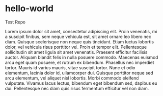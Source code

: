 # hello-world
Test Repo

Lorem ipsum dolor sit amet, consectetur adipiscing elit. Proin venenatis, mi a suscipit finibus, sem neque vehicula est, sit amet ornare leo libero nec diam. Quisque scelerisque non neque quis tincidunt. Etiam luctus lobortis dolor, vel vehicula risus porttitor vel. Proin et tempor elit. Pellentesque sollicitudin sit amet ligula sit amet venenatis. Praesent efficitur facilisis auctor. Aliquam blandit felis in nulla posuere commodo. Maecenas euismod arcu eget quam posuere, et rutrum ex bibendum. Phasellus nec imperdiet tortor. Mauris id varius mauris, vitae suscipit tortor. Nunc et odio elementum, lacinia dolor id, ullamcorper dui. Quisque porttitor neque sed arcu elementum, vel aliquet nisl lobortis. Morbi commodo eleifend vulputate. Vivamus lacus lectus, bibendum eget bibendum sed, dapibus eu dui. Pellentesque nec diam quis risus fermentum efficitur vel non diam.
